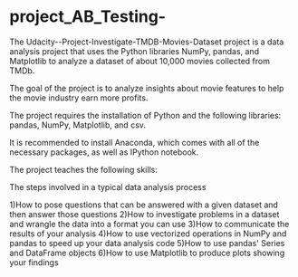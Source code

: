 # project_AB_Testing-

The Udacity--Project-Investigate-TMDB-Movies-Dataset project is a data analysis project that uses the Python libraries NumPy, pandas, and Matplotlib to analyze a dataset of about 10,000 movies collected from TMDb. 

The goal of the project is to analyze insights about movie features to help the movie industry earn more profits.

The project requires the installation of Python and the following libraries: pandas, NumPy, Matplotlib, and csv. 

It is recommended to install Anaconda, which comes with all of the necessary packages, as well as IPython notebook.

The project teaches the following skills:

The steps involved in a typical data analysis process

1)How to pose questions that can be answered with a given dataset and then answer those questions
2)How to investigate problems in a dataset and wrangle the data into a format you can use
3)How to communicate the results of your analysis
4)How to use vectorized operations in NumPy and pandas to speed up your data analysis code
5)How to use pandas' Series and DataFrame objects
6)How to use Matplotlib to produce plots showing your findings
